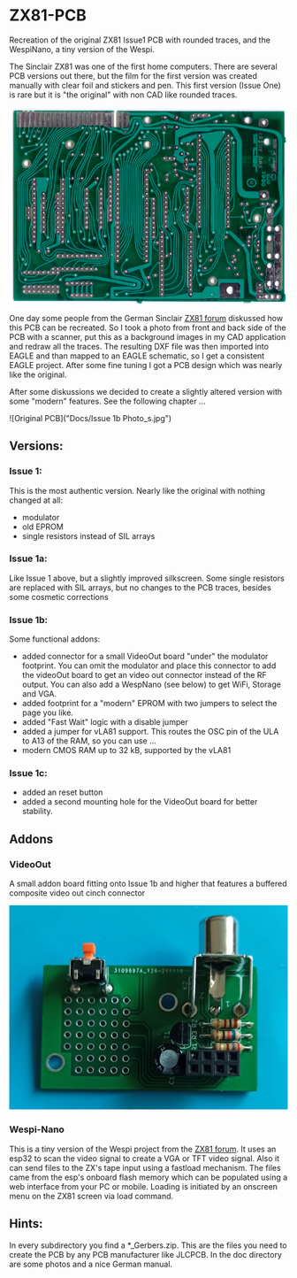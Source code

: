 # ZX81-PCB

Recreation of the original ZX81 Issue1 PCB with rounded traces, and the WespiNano, a tiny version of the Wespi.

The Sinclair ZX81 was one of the first home computers. There are several PCB versions out there, but the film for the first version was created 
manually with clear foil and stickers and pen. This first version (Issue One) is rare but it is "the original" with non CAD like rounded traces.

![Original PCB](Original_photos/board_bottom_s.jpg)

One day some people from the German Sinclair [ZX81 forum](https://forum.tlienhard.com) diskussed how this PCB can be recreated.
So I took a photo from front and back side of the PCB with a scanner, put this as a background images in my CAD application and redraw all the traces. 
The resulting DXF file was then imported into EAGLE and than mapped to an EAGLE schematic, so I get a consistent EAGLE project. After some fine tuning 
I got a PCB design which was nearly like the original.

After some diskussions we decided to create a slightly altered version with some "modern" features. See the following chapter ...

![Original PCB]("Docs/Issue 1b Photo_s.jpg")

## Versions:

### Issue 1:

This is the most authentic version. Nearly like the original with nothing changed at all:

- modulator
- old EPROM
- single resistors instead of SIL arrays

### Issue 1a:

Like Issue 1 above, but a slightly improved silkscreen. Some single resistors are replaced with SIL arrays, but no changes to the PCB traces, 
besides some cosmetic corrections

### Issue 1b:

Some functional addons:

- added connector for a small VideoOut board "under" the modulator footprint. You can omit the modulator and place this connector to add the 
  videoOut board to get an video out connector instead of the RF output. You can also add a WespNano (see below) to get WiFi, Storage and VGA.
- added footprint for a "modern" EPROM with two jumpers to select the page you like.
- added "Fast Wait" logic with a disable jumper
- added a jumper for vLA81 support. This routes the OSC pin of the ULA to A13 of the RAM, so you can use ...
- modern CMOS RAM up to 32 kB, supported by the vLA81

### Issue 1c:

- added an reset button
- added a second mounting hole for the VideoOut board for better stability.

## Addons

### VideoOut

A small addon board fitting onto Issue 1b and higher that features a buffered composite video out cinch connector

![Original PCB](Docs/VideoOut_s.jpg)

### Wespi-Nano

This is a tiny version of the Wespi project from the [ZX81 forum](https://forum.tlienhard.com). It uses an esp32 to scan the video signal to create 
a VGA or TFT video signal. Also it can send files to the ZX's tape input using a fastload mechanism. The files came from the esp's onboard flash memory 
which can be populated using a web interface from your PC or mobile. Loading is initiated by an onscreen menu on the ZX81 screen via load command.

## Hints:
In every subdirectory you find a *_Gerbers.zip. This are the files you need to create the PCB by any PCB manufacturer like JLCPCB.
In the doc directory are some photos and a nice German manual.
